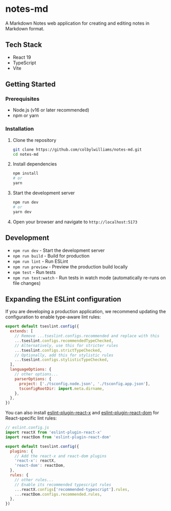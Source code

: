 # notes-md

A Markdown Notes web application for creating and editing notes in Markdown format.

## Tech Stack

- React 19
- TypeScript
- Vite

## Getting Started

### Prerequisites

- Node.js (v16 or later recommended)
- npm or yarn

### Installation

1. Clone the repository
   ```sh
   git clone https://github.com/colbylwilliams/notes-md.git
   cd notes-md
   ```

2. Install dependencies
   ```sh
   npm install
   # or
   yarn
   ```

3. Start the development server
   ```sh
   npm run dev
   # or
   yarn dev
   ```

4. Open your browser and navigate to `http://localhost:5173`

## Development

- `npm run dev` - Start the development server
- `npm run build` - Build for production
- `npm run lint` - Run ESLint
- `npm run preview` - Preview the production build locally
- `npm test` - Run tests
- `npm run test:watch` - Run tests in watch mode (automatically re-runs on file changes)

## Expanding the ESLint configuration

If you are developing a production application, we recommend updating the configuration to enable type-aware lint rules:

```js
export default tseslint.config({
  extends: [
    // Remove ...tseslint.configs.recommended and replace with this
    ...tseslint.configs.recommendedTypeChecked,
    // Alternatively, use this for stricter rules
    ...tseslint.configs.strictTypeChecked,
    // Optionally, add this for stylistic rules
    ...tseslint.configs.stylisticTypeChecked,
  ],
  languageOptions: {
    // other options...
    parserOptions: {
      project: ['./tsconfig.node.json', './tsconfig.app.json'],
      tsconfigRootDir: import.meta.dirname,
    },
  },
})
```

You can also install [eslint-plugin-react-x](https://github.com/Rel1cx/eslint-react/tree/main/packages/plugins/eslint-plugin-react-x) and [eslint-plugin-react-dom](https://github.com/Rel1cx/eslint-react/tree/main/packages/plugins/eslint-plugin-react-dom) for React-specific lint rules:

```js
// eslint.config.js
import reactX from 'eslint-plugin-react-x'
import reactDom from 'eslint-plugin-react-dom'

export default tseslint.config({
  plugins: {
    // Add the react-x and react-dom plugins
    'react-x': reactX,
    'react-dom': reactDom,
  },
  rules: {
    // other rules...
    // Enable its recommended typescript rules
    ...reactX.configs['recommended-typescript'].rules,
    ...reactDom.configs.recommended.rules,
  },
})
```
